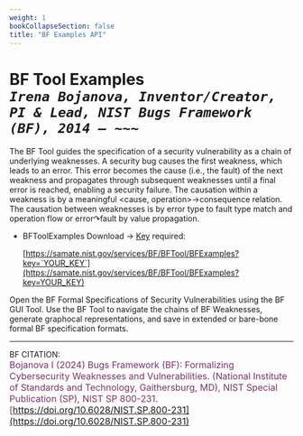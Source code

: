 ```yaml
---
weight: 1
bookCollapseSection: false
title: "BF Examples API"
---
```


<!-- Google tag (gtag.js) -->
<script async src="https://www.googletagmanager.com/gtag/js?id=G-PJ364XPP9F"></script>
<script>
  window.dataLayer = window.dataLayer || [];
  function gtag(){dataLayer.push(arguments);}
  gtag('js', new Date());

  gtag('config', 'G-PJ364XPP9F');
</script>

# BF Tool Examples <br/>_`Irena Bojanova, Inventor/Creator, PI & Lead, NIST Bugs Framework (BF), 2014 – ~~~`_

The BF Tool guides the specification of a security vulnerability as a chain of underlying weaknesses. A security bug causes the first weakness, which leads to an error. This error becomes the cause (i.e., the fault) of the next weakness and propagates through subsequent weaknesses until a final error is reached, enabling a security failure. The causation within a weakness is by a meaningful <cause, operation>→consequence relation. The causation between weaknesses is by error type to fault type match and operation flow or error↷fault by value propagation.

- BFToolExamples Download &rarr; [Key](https://forms.gle/SRZyva5Vn1i4dQQ2A) required:

  [https://samate.nist.gov/services/BF/BFTool/BFExamples?key=`YOUR_KEY`](https://samate.nist.gov/services/BF/BFTool/BFExamples?key=YOUR_KEY)

Open the BF Formal Specifications of Security Vulnerabilities using the BF GUI Tool. Use the BF Tool to navigate the chains of BF Weaknesses, generate graphocal representations, and save in extended or bare-bone formal BF specification formats. 

_______________________________
BF CITATION: <br/>
<l style="font-size: 16px; color: #7D3368"> Bojanova I (2024) Bugs Framework (BF): Formalizing Cybersecurity Weaknesses and Vulnerabilities. (National Institute of Standards and Technology, Gaithersburg, MD), NIST Special Publication (SP), NIST SP 800-231. [https://doi.org/10.6028/NIST.SP.800-231](https://doi.org/10.6028/NIST.SP.800-231)</l>  <br/>